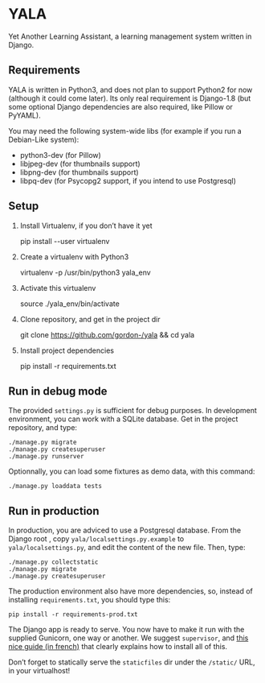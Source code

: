 # YALA

Yet Another Learning Assistant, a learning management system written in Django.

## Requirements

YALA is written in Python3, and does not plan to support Python2 for now
(although it could come later). Its only real requirement is Django-1.8 (but
some optional Django dependencies are also required, like Pillow or PyYAML).

You may need the following system-wide libs (for example if you run a
Debian-Like system):

- python3-dev (for Pillow)
- libjpeg-dev (for thumbnails support)
- libpng-dev (for thumbnails support)
- libpq-dev (for Psycopg2 support, if you intend to use Postgresql)

## Setup

1. Install Virtualenv, if you don’t have it yet

    pip install --user virtualenv

2. Create a virtualenv with Python3

    virtualenv -p /usr/bin/python3 yala_env

3. Activate this virtualenv

    source ./yala_env/bin/activate

4. Clone repository, and get in the project dir

    git clone https://github.com/gordon-/yala && cd yala

5. Install project dependencies

    pip install -r requirements.txt


## Run in debug mode

The provided `settings.py` is sufficient for debug purposes. In development
environment, you can work with a SQLite database. Get in the project
repository, and type:

    ./manage.py migrate
    ./manage.py createsuperuser
    ./manage.py runserver

Optionnally, you can load some fixtures as demo data, with this command:

    ./manage.py loaddata tests

## Run in production

In production, you are adviced to use a Postgresql database. From the Django
root , copy `yala/localsettings.py.example` to `yala/localsettings.py`, and
edit the content of the new file. Then, type:

    ./manage.py collectstatic
    ./manage.py migrate
    ./manage.py createsuperuser

The production environment also have more dependencies, so, instead of
installing `requirements.txt`, you should type this:

    pip install -r requirements-prod.txt

The Django app is ready to serve. You now have to make it run with the supplied
Gunicorn, one way or another. We suggest `supervisor`, and [this nice guide (in
french)](http://www.miximum.fr/deployer-django-en-production-nginx-gunicorn-supervisor.html) 
that clearly explains how to install all of this.

Don’t forget to statically serve the `staticfiles` dir under the `/static/` URL,
in your virtualhost!
